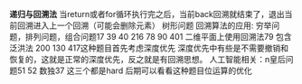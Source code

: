 **递归与回溯法**
当return或者for循环执行完之后，当前back回溯就结束了，退出当前回溯进入上一个回溯（可能会删除元素）
树形问题
回溯算法的应用:
穷举问题，排列问题，组合问题17 39 40 216 78 90 401
二维平面上使用回溯法79 包含泛洪法 200 130 417这种题目首先考虑深度优先 深度优先中有些是不需要撤销和恢复的，这就是正常的深度优先，反之就是有回溯思想。
人工智能相关：n皇后问题51 52  数独37 这三个都是hard  后期可以看看这种题目位运算的优化